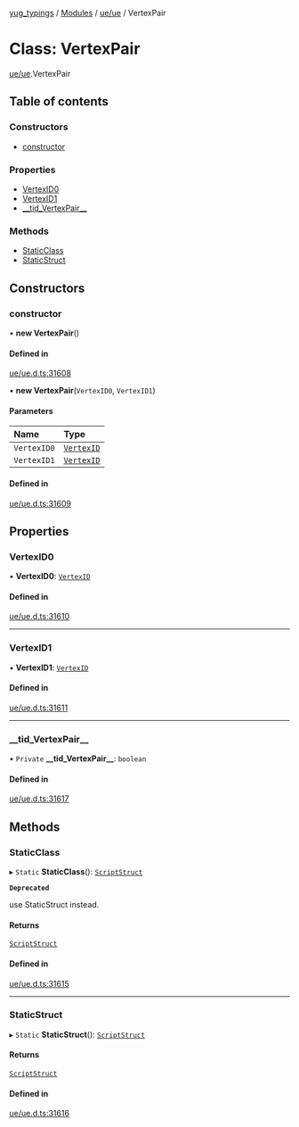 [yug_typings](../README.md) / [Modules](../modules.md) / [ue/ue](../modules/ue_ue.md) / VertexPair

# Class: VertexPair

[ue/ue](../modules/ue_ue.md).VertexPair

## Table of contents

### Constructors

- [constructor](ue_ue.VertexPair.md#constructor)

### Properties

- [VertexID0](ue_ue.VertexPair.md#vertexid0)
- [VertexID1](ue_ue.VertexPair.md#vertexid1)
- [\_\_tid\_VertexPair\_\_](ue_ue.VertexPair.md#__tid_vertexpair__)

### Methods

- [StaticClass](ue_ue.VertexPair.md#staticclass)
- [StaticStruct](ue_ue.VertexPair.md#staticstruct)

## Constructors

### constructor

• **new VertexPair**()

#### Defined in

[ue/ue.d.ts:31608](https://github.com/YugMetaverse/yug_typings/blob/25cad34/ue/ue.d.ts#L31608)

• **new VertexPair**(`VertexID0`, `VertexID1`)

#### Parameters

| Name | Type |
| :------ | :------ |
| `VertexID0` | [`VertexID`](ue_ue.VertexID.md) |
| `VertexID1` | [`VertexID`](ue_ue.VertexID.md) |

#### Defined in

[ue/ue.d.ts:31609](https://github.com/YugMetaverse/yug_typings/blob/25cad34/ue/ue.d.ts#L31609)

## Properties

### VertexID0

• **VertexID0**: [`VertexID`](ue_ue.VertexID.md)

#### Defined in

[ue/ue.d.ts:31610](https://github.com/YugMetaverse/yug_typings/blob/25cad34/ue/ue.d.ts#L31610)

___

### VertexID1

• **VertexID1**: [`VertexID`](ue_ue.VertexID.md)

#### Defined in

[ue/ue.d.ts:31611](https://github.com/YugMetaverse/yug_typings/blob/25cad34/ue/ue.d.ts#L31611)

___

### \_\_tid\_VertexPair\_\_

• `Private` **\_\_tid\_VertexPair\_\_**: `boolean`

#### Defined in

[ue/ue.d.ts:31617](https://github.com/YugMetaverse/yug_typings/blob/25cad34/ue/ue.d.ts#L31617)

## Methods

### StaticClass

▸ `Static` **StaticClass**(): [`ScriptStruct`](ue_ue.ScriptStruct.md)

**`Deprecated`**

use StaticStruct instead.

#### Returns

[`ScriptStruct`](ue_ue.ScriptStruct.md)

#### Defined in

[ue/ue.d.ts:31615](https://github.com/YugMetaverse/yug_typings/blob/25cad34/ue/ue.d.ts#L31615)

___

### StaticStruct

▸ `Static` **StaticStruct**(): [`ScriptStruct`](ue_ue.ScriptStruct.md)

#### Returns

[`ScriptStruct`](ue_ue.ScriptStruct.md)

#### Defined in

[ue/ue.d.ts:31616](https://github.com/YugMetaverse/yug_typings/blob/25cad34/ue/ue.d.ts#L31616)
